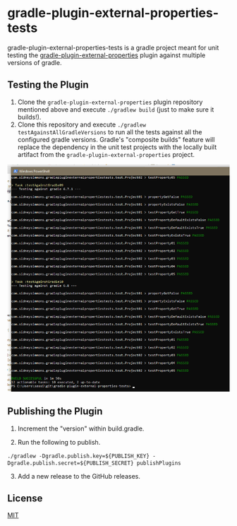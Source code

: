 # gradle-plugin-external-properties-tests

gradle-plugin-external-properties-tests is a gradle project meant for unit testing the [gradle-plugin-external-properties](https://github.com/sidney-simmons/gradle-plugin-external-properties) plugin against multiple versions of gradle.

## Testing the Plugin

1. Clone the `gradle-plugin-external-properties` plugin repository mentioned above and execute `./gradlew build` (just to make sure it builds!).
2. Clone this repository and execute `./gradlew testAgainstAllGradleVersions` to run all the tests against all the configured gradle versions. Gradle's "composite builds" feature will replace the dependency in the unit test projects with the locally built artifact from the `gradle-plugin-external-properties` project.

![Testing screenshot!](documentation/screenshot.png)

## Publishing the Plugin

1. Increment the "version" within build.gradle.

2. Run the following to publish.

```
./gradlew -Dgradle.publish.key=${PUBLISH_KEY} -Dgradle.publish.secret=${PUBLISH_SECRET} publishPlugins
```

3. Add a new release to the GitHub releases.

## License
[MIT](https://choosealicense.com/licenses/mit/)